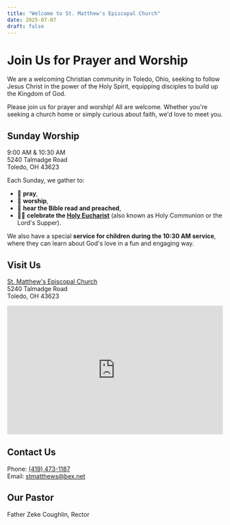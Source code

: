 ```yaml
---
title: "Welcome to St. Matthew's Episcopal Church"
date: 2025-07-07
draft: false
---
```


# Join Us for Prayer and Worship

We are a welcoming Christian community in Toledo, Ohio, seeking to follow Jesus Christ in the power of the Holy Spirit, equipping disciples to build up the Kingdom of God. 

Please join us for prayer and worship! All are welcome. Whether you're seeking a church home or simply curious about faith, we'd love to meet you.

<div class="worship-callout">
<h2>Sunday Worship</h2>
<div class="worship-times">9:00 AM & 10:30 AM</div>
<div class="worship-location">
5240 Talmadge Road<br>
Toledo, OH 43623
</div>
</div>

Each Sunday, we gather to:

- 🙏 **pray**,
- 🙌 **worship**,
- 📖 **hear the Bible read and preached**,
- 🍞🍷 **celebrate the [Holy Eucharist](https://www.episcopalchurch.org/glossary/eucharist/)** (also known as Holy Communion or the Lord's Supper).  


We also have a special **service for children during the 10:30 AM service**, where they can learn about God's love in a fun and engaging way.

## Visit Us

[St. Matthew's Episcopal Church](https://maps.app.goo.gl/nhw8tucEbHPXmDCs5)  
5240 Talmadge Road  
Toledo, OH 43623

<div class="embedded-map">
<iframe 
    src="https://www.google.com/maps/embed?pb=!1m18!1m12!1m3!1d2975.7348387!2d-83.6443802!3d41.7101462!2m3!1f0!2f0!3f0!3m2!1i1024!2i768!4f13.1!3m3!1m2!1s0x883c7e50a635dcc7%3A0x205b8cb484e0b92c!2sSt%20Matthew's%20Episcopal%20Church!5e0!3m2!1sen!2sus!4v1625097600000!5m2!1sen!2sus"
    width="100%" 
    height="300" 
    style="border:0;" 
    allowfullscreen="" 
    loading="lazy" 
    referrerpolicy="no-referrer-when-downgrade"
    title="St. Matthew's Episcopal Church Location">
</iframe>
</div>

## Contact Us

Phone: <a href="tel:(419) 473-1187">(419) 473-1187</a>  
Email: <a href="mailto:stmatthews@bex.net">stmatthews@bex.net</a>

## Our Pastor

Father Zeke Coughlin, Rector
